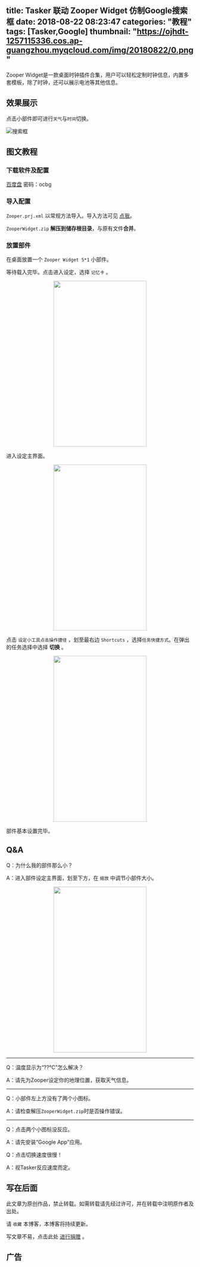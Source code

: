 title: Tasker 联动 Zooper Widget 仿制Google搜索框
date: 2018-08-22 08:23:47
categories: "教程"
tags: [Tasker,Google]
thumbnail: "https://ojhdt-1257115336.cos.ap-guangzhou.myqcloud.com/img/20180822/0.png"
---
Zooper Widget是一款桌面时钟插件合集，用户可以轻松定制时钟信息，内置多套模板，除了时钟，还可以展示电池等其他信息。

## 效果展示

点击小部件即可进行`天气`与`时间`切换。

![搜索框](https://ojhdt-1257115336.cos.ap-guangzhou.myqcloud.com/img/20180822/1.png)

## 图文教程

### 下载软件及配置

[百度盘](https://pan.baidu.com/s/1Hd3PeHvSM9Hs8WkkYEBeeA) 密码：ocbg

### 导入配置

`Zooper.prj.xml` 以常规方法导入。导入方法可见 [点我](https://ojhdt.club/20180821/tasker-clipboard/#%E5%AF%BC%E5%85%A5%E9%85%8D%E7%BD%AE)。

`ZooperWidget.zip` **解压到储存根目录**，与原有文件**合并**。

### 放置部件

在桌面放置一个 `Zooper Widget 5*1` 小部件。

等待载入完毕。点击进入设定，选择 `记忆卡` 。

<div align=center>
<img src="https://ojhdt-1257115336.cos.ap-guangzhou.myqcloud.com/img/20180822/2.png" width="250" height="444" />
</div>

进入设定主界面。

<div align=center>
<img src="https://ojhdt-1257115336.cos.ap-guangzhou.myqcloud.com/img/20180822/3.png" width="250" height="444" />
</div>

点击 `设定小工具点击操作捷径` ，划至最右边 `Shortcuts` ，选择`任务快捷方式`。在弹出的任务选择中选择 **切换** 。

<div align=center>
<img src="https://ojhdt-1257115336.cos.ap-guangzhou.myqcloud.com/img/20180822/4.png" width="250" height="444" />
</div>

部件基本设置完毕。

## Q&A

Q：为什么我的部件那么小？

A：进入部件设定主界面，划至下方，在 `缩放` 中调节小部件大小。


<div align=center>
<img src="https://ojhdt-1257115336.cos.ap-guangzhou.myqcloud.com/img/20180822/5.png" width="250" height="444" />
</div>

---

Q：温度显示为“??℃”怎么解决？

A：请先为Zooper设定你的地理位置，获取天气信息。

---

Q：小部件左上方没有了两个小图标。

A：请检查解压`ZooperWidget.zip`时是否操作错误。

---

Q：点击两个小图标没反应。

A：请先安装“Google App”应用。

Q：点击切换速度很慢！

A：视Tasker反应速度而定。

## 写在后面
此文章为原创作品，禁止转载。如需转载请先经过许可，并在转载中注明原作者及出处。

请 `收藏` 本博客，本博客将持续更新。

写文章不易，点击此处 <a data-fancybox data-src="#modal" href="javascript:;" >进行捐赠</a> 。



 <div style="display: none;" id="modal" > 
 <h2>捐赠</h2> 
 <p>写文章不易，请我喝一杯咖啡吧~ <br>
 <img src="https://ojhdt.club/alipay.png" width="240" height="364" alt="支付宝" /> <img src="https://ojhdt.club/wechat.png" width="240" height="364" alt="微信" /> <br>

点击<a href="https://ojhdt.club/donate">此处</a>前往捐赠详情页。
 </p> 
 </div> 


## 广告
<script async src="//pagead2.googlesyndication.com/pagead/js/adsbygoogle.js"></script>
<ins class="adsbygoogle"
     style="display:block; text-align:center;"
     data-ad-layout="in-article"
     data-ad-format="fluid"
     data-ad-client="ca-pub-1043177129475579"
     data-ad-slot="7254716173"></ins>
<script>
     (adsbygoogle = window.adsbygoogle || []).push({});
</script>